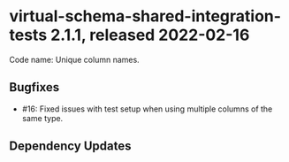 # virtual-schema-shared-integration-tests 2.1.1, released 2022-02-16

Code name: Unique column names.

## Bugfixes

* #16: Fixed issues with test setup when using multiple columns of the same type.

## Dependency Updates
